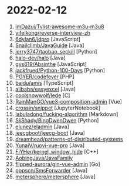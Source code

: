 # 2022-02-12

1. [imDazui/Tvlist-awesome-m3u-m3u8](https://github.com/imDazui/Tvlist-awesome-m3u-m3u8 "直播源相关资源汇总 📺 💯 IPTV、M3U —— 勤洗手、戴口罩，祝愿所有人百毒不侵") 
2. [yifeikong/reverse-interview-zh](https://github.com/yifeikong/reverse-interview-zh "技术面试最后反问面试官的话") 
3. [6dylan6/jdpro](https://github.com/6dylan6/jdpro "京东签到，集合库，内部助力，青龙面板支持，青龙脚本") [JavaScript]
4. [Snailclimb/JavaGuide](https://github.com/Snailclimb/JavaGuide "「Java学习+面试指南」一份涵盖大部分 Java 程序员所需要掌握的核心知识。准备 Java 面试，首选 JavaGuide！") [Java]
5. [jerry3747/taobao_seckill](https://github.com/jerry3747/taobao_seckill "淘宝、天猫半价抢购，抢电视、抢茅台，干死黄牛党") [Python]
6. [halo-dev/halo](https://github.com/halo-dev/halo "✍ 一款现代化的开源博客/CMS系统。") [Java]
7. [gys619/Absinthe](https://github.com/gys619/Absinthe "") [JavaScript]
8. [jackfrued/Python-100-Days](https://github.com/jackfrued/Python-100-Days "Python - 100天从新手到大师") [Python]
9. [PGYER/codefever](https://github.com/PGYER/codefever "CodeFever 是完全免费开源的 Git 代码托管服务，支持一行命令安装到自己服务器！CodeFever Community Edition (A Self-hosted Git Services)!") [PHP]
10. [baidu/amis](https://github.com/baidu/amis "前端低代码框架，通过 JSON 配置就能生成各种页面。") [TypeScript]
11. [alibaba/easyexcel](https://github.com/alibaba/easyexcel "快速、简洁、解决大文件内存溢出的java处理Excel工具") [Java]
12. [coolsnowwolf/lede](https://github.com/coolsnowwolf/lede "Lean's OpenWrt source") [C]
13. [RainManGO/vue3-composition-admin](https://github.com/RainManGO/vue3-composition-admin "🎉 基于vue3 的管理端模板(Vue3 TS Vuex4 element-plus vue-i18n-next composition-api) vue3-admin vue3-ts-admin") [Vue]
14. [crossin/snippet](https://github.com/crossin/snippet "just some code snippet") [JupyterNotebook]
15. [labuladong/fucking-algorithm](https://github.com/labuladong/fucking-algorithm "刷算法全靠套路，认准 labuladong 就够了！English version supported! Crack LeetCode, not only how, but also why.") [Markdown]
16. [SliShady/BingDwenDwen](https://github.com/SliShady/BingDwenDwen "使用python绘制冰墩墩") [Python]
17. [elunez/eladmin](https://github.com/elunez/eladmin "项目基于 Spring Boot 2.1.0 、 Jpa、 Spring Security、redis、Vue的前后端分离的后台管理系统，项目采用分模块开发方式， 权限控制采用 RBAC，支持数据字典与数据权限管理，支持一键生成前后端代码，支持动态路由") [Java]
18. [jeecgboot/jeecg-boot](https://github.com/jeecgboot/jeecg-boot "「企业级低代码平台」前后端分离架构SpringBoot 2.x，SpringCloud，Ant Design&Vue，Mybatis-plus，Shiro，JWT。强大的代码生成器让前后端代码一键生成，无需写任何代码! 引领新的开发模式OnlineCoding->代码生成->手工MERGE，帮助Java项目解决70%重复工作，让开发更关注业务，既能快速提高效率，帮助公司节省成本，同时又不失灵活性。") [Java]
19. [dreamhead/patterns-of-distributed-systems](https://github.com/dreamhead/patterns-of-distributed-systems "《Patterns of Distributed Systems》中文版") 
20. [YunaiV/ruoyi-vue-pro](https://github.com/YunaiV/ruoyi-vue-pro "基于 Spring Boot + MyBatis Plus + Vue & Element 实现的后台管理系统 + 用户小程序，支持 RBAC 动态权限、多租户、数据权限、工作流、三方登录、支付、短信、商城等功能。你的 ⭐️ Star ⭐️，是作者生发的动力！") [Java]
21. [FiYHer/kernel_window_hide](https://github.com/FiYHer/kernel_window_hide "内核级别隐藏指定窗口") [C++]
22. [AobingJava/JavaFamily](https://github.com/AobingJava/JavaFamily "【Java面试+Java学习指南】 一份涵盖大部分Java程序员所需要掌握的核心知识。") 
23. [flipped-aurora/gin-vue-admin](https://github.com/flipped-aurora/gin-vue-admin "基于vite+vue3+gin搭建的开发基础平台（已完成setup语法糖版本），集成jwt鉴权，权限管理，动态路由，分页封装，多点登录拦截，资源权限，上传下载，代码生成器，表单生成器等开发必备功能，五分钟一套CURD前后端代码。") [Go]
24. [pppscn/SmsForwarder](https://github.com/pppscn/SmsForwarder "短信转发器——监控Android手机短信、来电、APP通知，并根据指定规则转发到其他手机：钉钉机器人、企业微信群机器人、飞书机器人、企业微信应用消息、邮箱、bark、webhook、Telegram机器人、Server酱、PushPlus、手机短信等。PS.这个APK主要是学习与自用，如有BUG请提ISSUE，同时欢迎大家提PR指正") [Java]
25. [metersphere/metersphere](https://github.com/metersphere/metersphere "MeterSphere 是一站式开源持续测试平台，覆盖测试管理、接口测试、性能测试等。搞测试，就选 MeterSphere！") [Java]

